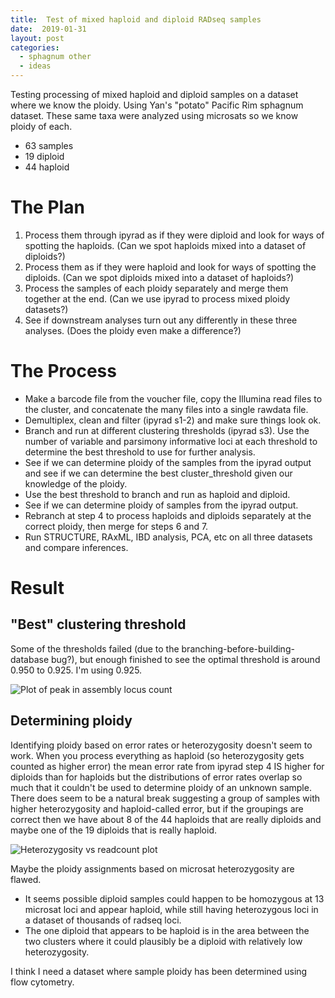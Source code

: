 ```yaml
---
title:  Test of mixed haploid and diploid RADseq samples
date:  2019-01-31
layout: post
categories:
  - sphagnum other
  - ideas
---
```

Testing processing of mixed haploid and diploid samples on a dataset where we know the ploidy. Using Yan's "potato" Pacific Rim sphagnum dataset. These same taxa were analyzed using microsats so we know ploidy of each.
  * 63 samples
  * 19 diploid
  * 44 haploid

# The Plan

1. Process them through ipyrad as if they were diploid and look for ways of spotting the haploids. (Can we spot haploids mixed into a dataset of diploids?)
2. Process them as if they were haploid and look for ways of spotting the diploids. (Can we spot diploids mixed into a dataset of haploids?)
3. Process the samples of each ploidy separately and merge them together at the end. (Can we use ipyrad to process mixed ploidy datasets?)
4. See if downstream analyses turn out any differently in these three analyses. (Does the ploidy even make a difference?)

# The Process

  * Make a barcode file from the voucher file, copy the Illumina read files to the cluster, and concatenate the many files into a single rawdata file.
  * Demultiplex, clean and filter (ipyrad s1-2) and make sure things look ok.
  * Branch and run at different clustering thresholds (ipyrad s3). Use the number of variable and parsimony informative loci at each threshold to determine the best threshold to use for further analysis.
  * See if we can determine ploidy of the samples from the ipyrad output and see if we can determine the best cluster_threshold given our knowledge of the ploidy.
  * Use the best threshold to branch and run as haploid and diploid.
  * See if we can determine ploidy of samples from the ipyrad output.
  * Rebranch at step 4 to process haploids and diploids separately at the correct ploidy, then merge for steps 6 and 7.
  * Run STRUCTURE, RAxML, IBD analysis, PCA, etc on all three datasets and compare inferences.

# Result

## "Best" clustering threshold

Some of the thresholds failed (due to the branching-before-building-database bug?), but enough finished to see the optimal threshold is around 0.950 to 0.925. I'm using 0.925.

![Plot of peak in assembly locus count][image1]

## Determining ploidy

Identifying ploidy based on error rates or heterozygosity doesn't seem to work. When you process everything as haploid (so heterozygosity gets counted as higher error) the mean error rate from ipyrad step 4 IS higher for diploids than for haploids but the distributions of error rates overlap so much that it couldn't be used to determine ploidy of an unknown sample. There does seem to be a natural break suggesting a group of samples with higher heterozygosity and haploid-called error, but if the groupings are correct then we have about 8 of the 44 haploids that are really diploids and maybe one of the 19 diploids that is really haploid.

![Heterozygosity vs readcount plot][image2]

Maybe the ploidy assignments based on microsat heterozygosity are flawed.
  * It seems possible diploid samples could happen to be homozygous at 13 microsat loci and appear haploid, while still having heterozygous loci in a dataset of thousands of radseq loci.
  * The one diploid that appears to be haploid is in the area between the two clusters where it could plausibly be a diploid with relatively low heterozygosity.

I think I need a dataset where sample ploidy has been determined using flow cytometry.

[image1]:{{site.image_path}}Loci_by_cluster_threshold-2019-03-21.png
[image2]:{{site.image_path}}Het_vs_readcount.png
